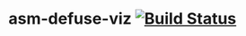 # asm-defuse-viz [![Build Status](https://travis-ci.org/andrioli/asm-defuse-viz.svg?branch=master)](https://travis-ci.org/andrioli/asm-defuse-viz)
